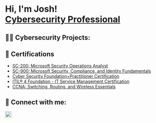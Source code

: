 <h1>Hi, I'm Josh! <br/><a href="https://www.linkedin.com/in/josh-moss-/">Cybersecurity Professional</a> </h1>

<h2>👨‍💻 Cybersecurity Projects:</h2>


<h2>📃 Certifications</h2>

- [SC-200: Microsoft Security Operations Analyst](https://www.credly.com/badges/7720713c-0626-4f8b-912e-faf4ce4aedd3?source=linked_in_profile)
- [SC-900: Microsoft Security, Compliance, and Identity Fundamentals](https://www.credly.com/badges/7720713c-0626-4f8b-912e-faf4ce4aedd3?source=linked_in_profile)
- [Cyber Security Foundation+Practitioner Certification](https://www.credly.com/badges/3c953fdf-6436-445f-8bf1-0a864ce15c8b?source=linked_in_profile)
- [ITIL® 4 Foundation - IT Service Management Certification](https://www.axelos.com/certifications/itil-service-management/itil-4-foundation/)
- [CCNA: Switching, Routing, and Wireless Essentials](https://www.netacad.com/courses/networking/ccna-switching-routing-wireless-essentials)

<h2> 🤳 Connect with me:</h2>

[<img align="left" alt="JoshMoss| LinkedIn" width="22px" src="https://cdn.jsdelivr.net/npm/simple-icons@v3/icons/linkedin.svg" />][linkedin]



[linkedin]: https://linkedin.com/in/josh-moss-/

